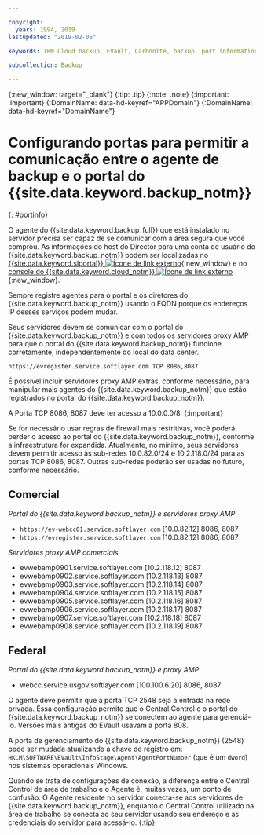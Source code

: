 ```yaml
---

copyright:
  years: 1994, 2019
lastupdated: "2019-02-05"

keywords: IBM Cloud backup, EVault, Carbonite, backup, port information, configure, configuring,

subcollection: Backup

---
```

{:new_window: target="_blank"}
{:tip: .tip}
{:note: .note}
{:important: .important}
{:DomainName: data-hd-keyref="APPDomain"}
{:DomainName: data-hd-keyref="DomainName"}

# Configurando portas para permitir a comunicação entre o agente de backup e o portal do {{site.data.keyword.backup_notm}}
{: #portinfo}

O agente do {{site.data.keyword.backup_full}} que está instalado no servidor precisa ser capaz de se
comunicar com a área segura que você comprou. As informações do host do Director para uma conta de usuário do {{site.data.keyword.backup_notm}} podem ser localizadas no [{{site.data.keyword.slportal}} ![Ícone de link externo](../../icons/launch-glyph.svg "Ícone de link externo")](https://control.softlayer.com/){:new_window} e no [console do {{site.data.keyword.cloud_notm}} ![Ícone de link externo](../../icons/launch-glyph.svg "Ícone de link externo")](https://{DomainName}){:new_window}.

Sempre registre agentes para o portal e os diretores do {{site.data.keyword.backup_notm}} usando o FQDN porque os endereços IP desses serviços podem mudar.

Seus servidores devem se comunicar com o portal do {{site.data.keyword.backup_notm}} e com todos os servidores proxy AMP para que o portal do {{site.data.keyword.backup_notm}} funcione corretamente, independentemente do local do data center.

```
https://evregister.service.softlayer.com TCP 8086,8087
```

É possível incluir servidores proxy AMP extras, conforme necessário, para manipular mais agentes do {{site.data.keyword.backup_notm}} que estão registrados no portal do {{site.data.keyword.backup_notm}}.

A Porta TCP 8086, 8087 deve ter acesso a 10.0.0.0/8.
{:important}

Se for necessário usar regras de firewall mais restritivas, você poderá perder o acesso ao portal do {{site.data.keyword.backup_notm}}, conforme a infraestrutura for expandida. Atualmente, no mínimo, seus servidores devem permitir acesso às sub-redes 10.0.82.0/24 e 10.2.118.0/24 para as portas TCP 8086, 8087. Outras sub-redes poderão ser usadas no futuro, conforme necessário.

## Comercial

*Portal do {{site.data.keyword.backup_notm}} e servidores proxy AMP*

- `https://ev-webcc01.service.softlayer.com` [10.0.82.12] 8086, 8087
- `https://evregister.service.softlayer.com` [10.0.82.12] 8086, 8087

*Servidores proxy AMP comerciais*

- evwebamp0901.service.softlayer.com [10.2.118.12] 8087
- evwebamp0902.service.softlayer.com [10.2.118.13] 8087
- evwebamp0903.service.softlayer.com [10.2.118.14] 8087
- evwebamp0904.service.softlayer.com [10.2.118.15] 8087
- evwebamp0905.service.softlayer.com [10.2.118.16] 8087
- evwebamp0906.service.softlayer.com [10.2.118.17] 8087
- evwebamp0907.service.softlayer.com [10.2.118.18] 8087
- evwebamp0908.service.softlayer.com [10.2.118.19] 8087

## Federal

*Portal do {{site.data.keyword.backup_notm}} e proxy AMP*

- webcc.service.usgov.softlayer.com [100.100.6.20] 8086, 8087

O agente deve permitir que a porta TCP 2548 seja a entrada na rede privada. Essa configuração permite que o Central Control e o portal do {{site.data.keyword.backup_notm}} se conectem ao agente para gerenciá-lo. Versões mais antigas do EVault usavam a porta 808.

A porta de gerenciamento do {{site.data.keyword.backup_notm}} (2548) pode ser mudada atualizando a
chave de registro em: `HKLM\SOFTWARE\EVault\InfoStage\Agent\AgentPortNumber` (que é um `dword`) nos sistemas operacionais Windows.

Quando se trata de configurações de conexão, a diferença entre o Central Control de área de trabalho e o Agente é, muitas vezes, um ponto de confusão. O Agente residente no servidor conecta-se aos servidores de {{site.data.keyword.backup_notm}}, enquanto o Central Control utilizado na área de trabalho se conecta ao seu servidor usando seu endereço e as credenciais do servidor para acessá-lo.
{:tip}
